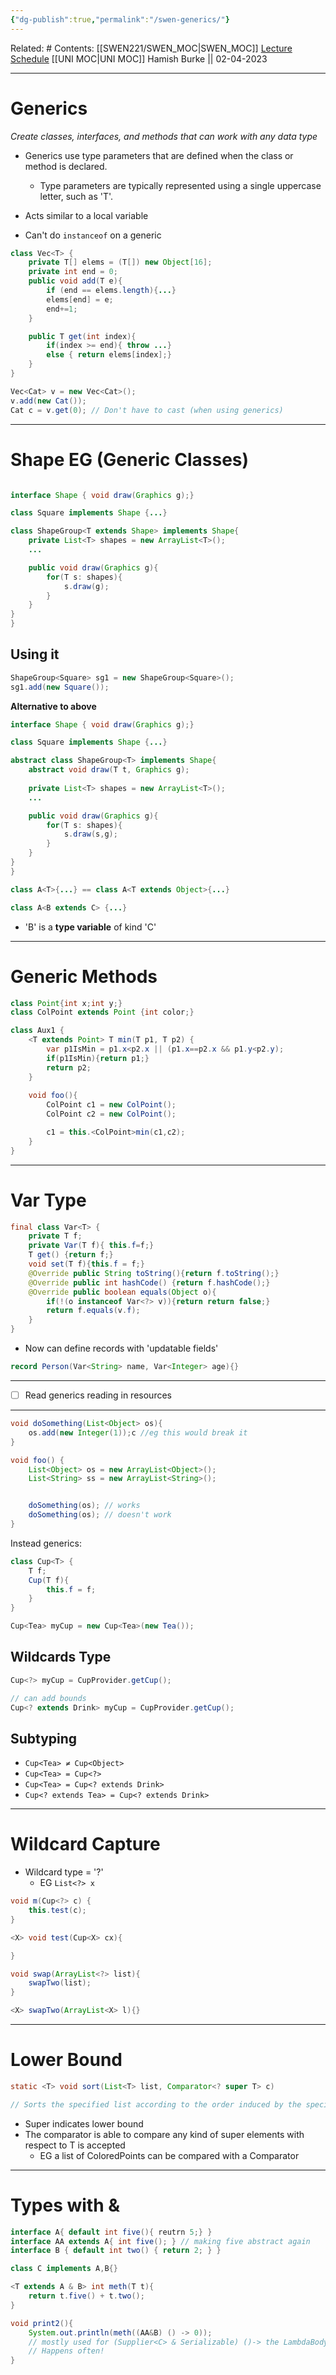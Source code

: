 ```yaml
---
{"dg-publish":true,"permalink":"/swen-generics/"}
---
```


Related: #
Contents: [[SWEN221/SWEN_MOC\|SWEN_MOC]]
[Lecture Schedule](https://ecs.wgtn.ac.nz/Courses/SWEN221_2023T1/LectureSchedule)
[[UNI MOC\|UNI MOC]]
Hamish Burke || 02-04-2023
***

# Generics

*Create classes, interfaces, and methods that can work with any data type*

- Generics use type parameters that are defined when the class or method is declared.
	- Type parameters are typically represented using a single uppercase letter, such as 'T'.

- Acts similar to a local variable
- Can't do `instanceof` on a generic

```java
class Vec<T> {
	private T[] elems = (T[]) new Object[16];
	private int end = 0;
	public void add(T e){
		if (end == elems.length){...}
		elems[end] = e;
		end+=1;
	}

	public T get(int index){
		if(index >= end){ throw ...}
		else { return elems[index];}
	}
}

Vec<Cat> v = new Vec<Cat>();
v.add(new Cat());
Cat c = v.get(0); // Don't have to cast (when using generics)
```

***

# Shape EG (Generic Classes)

```java

interface Shape { void draw(Graphics g);}

class Square implements Shape {...}

class ShapeGroup<T extends Shape> implements Shape{
	private List<T> shapes = new ArrayList<T>();
	...

	public void draw(Graphics g){
		for(T s: shapes){
			s.draw(g);
		}
	}
}
}
```

## Using it

```java
ShapeGroup<Square> sg1 = new ShapeGroup<Square>();
sg1.add(new Square());
```

**Alternative to above**

```java
interface Shape { void draw(Graphics g);}

class Square implements Shape {...}

abstract class ShapeGroup<T> implements Shape{
	abstract void draw(T t, Graphics g);
	
	private List<T> shapes = new ArrayList<T>();
	...

	public void draw(Graphics g){
		for(T s: shapes){
			s.draw(s,g);
		}
	}
}
}

```

```java
class A<T>{...} == class A<T extends Object>{...}

class A<B extends C> {...}
```

- 'B' is a **type variable** of kind 'C'


***

# Generic Methods

```java
class Point{int x;int y;}
class ColPoint extends Point {int color;}

class Aux1 {
	<T extends Point> T min(T p1, T p2) {
		var p1IsMin = p1.x<p2.x || (p1.x==p2.x && p1.y<p2.y);
		if(p1IsMin){return p1;}
		return p2;
	}
	
	void foo(){
		ColPoint c1 = new ColPoint();
		ColPoint c2 = new ColPoint();

		c1 = this.<ColPoint>min(c1,c2);
	}
}
```

***

# Var Type

```java
final class Var<T> {
	private T f;
	private Var(T f){ this.f=f;}
	T get() {return f;}
	void set(T f){this.f = f;}
	@Override public String toString(){return f.toString();}
	@Override public int hashCode() {return f.hashCode();}
	@Override public boolean equals(Object o){
		if(!(o instanceof Var<?> v)){return return false;}
		return f.equals(v.f);
	}
}
```

- Now can define records with 'updatable fields'

```java
record Person(Var<String> name, Var<Integer> age){}
```

***

- [ ] Read generics reading in resources

***

```java
void doSomething(List<Object> os){
	os.add(new Integer(1));c //eg this would break it
}

void foo() {
	List<Object> os = new ArrayList<Object>();
	List<String> ss = new ArrayList<String>();


	doSomething(os); // works
	doSomething(os); // doesn't work
}
```

Instead generics:

```java
class Cup<T> {
	T f;
	Cup(T f){
		this.f = f;
	}
}

Cup<Tea> myCup = new Cup<Tea>(new Tea());
```

## Wildcards Type

```java
Cup<?> myCup = CupProvider.getCup();

// can add bounds
Cup<? extends Drink> myCup = CupProvider.getCup();
```

## Subtyping

- `Cup<Tea> ≠ Cup<Object>`
- `Cup<Tea> = Cup<?>`
- `Cup<Tea> = Cup<? extends Drink>`
- `Cup<? extends Tea> = Cup<? extends Drink>`



***

# Wildcard Capture

- Wildcard type = '?'
	- EG `List<?> x`

```java
void m(Cup<?> c) {
	this.test(c);
}

<X> void test(Cup<X> cx){

}

void swap(ArrayList<?> list){
	swapTwo(list);
}

<X> swapTwo(ArrayList<X> l){}
```

***

# Lower Bound

```java
static <T> void sort(List<T> list, Comparator<? super T> c)

// Sorts the specified list according to the order induced by the specified comparator
```

- Super indicates lower bound
- The comparator is able to compare any kind of super elements with respect to T is accepted
	- EG a list of ColoredPoints can be compared with a Comparator


***

# Types with &

```java
interface A{ default int five(){ reutrn 5;} }
interface AA extends A{ int five(); } // making five abstract again
interface B { default int two() { return 2; } }

class C implements A,B{}

<T extends A & B> int meth(T t){
	return t.five() + t.two();
}

void print2(){
	System.out.println(meth((AA&B) () -> 0));
	// mostly used for (Supplier<C> & Serializable) ()-> the LambdaBody
	// Happens often!
}
```



